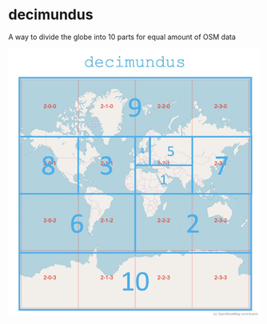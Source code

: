 # decimundus
A way to divide the globe into 10 parts for equal amount of OSM data

![decimundus](decimundus.jpg)
